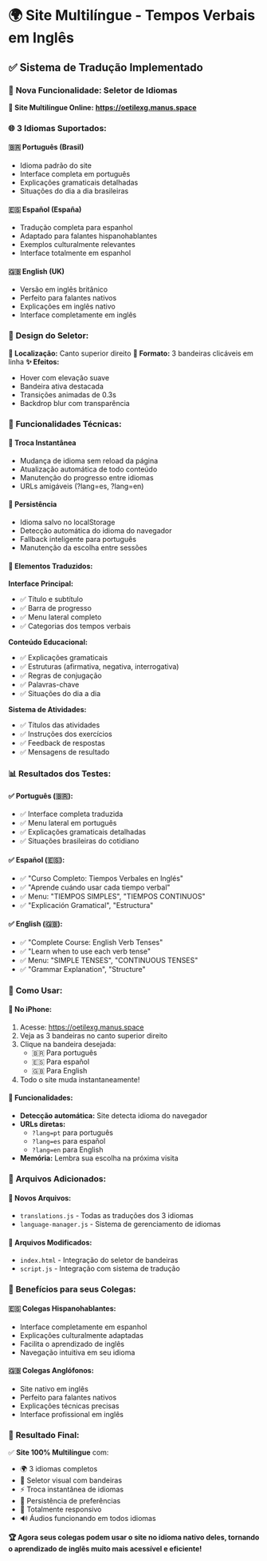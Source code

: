 # 🌍 Site Multilíngue - Tempos Verbais em Inglês

## ✅ Sistema de Tradução Implementado

### 🎯 **Nova Funcionalidade: Seletor de Idiomas**

**🔗 Site Multilíngue Online:**
**https://oetilexg.manus.space**

### 🌐 **3 Idiomas Suportados:**

#### 🇧🇷 **Português (Brasil)**
- Idioma padrão do site
- Interface completa em português
- Explicações gramaticais detalhadas
- Situações do dia a dia brasileiras

#### 🇪🇸 **Español (España)**  
- Tradução completa para espanhol
- Adaptado para falantes hispanohablantes
- Exemplos culturalmente relevantes
- Interface totalmente em espanhol

#### 🇬🇧 **English (UK)**
- Versão em inglês britânico
- Perfeito para falantes nativos
- Explicações em inglês nativo
- Interface completamente em inglês

### 🎨 **Design do Seletor:**

**📍 Localização:** Canto superior direito
**🎯 Formato:** 3 bandeiras clicáveis em linha
**✨ Efeitos:** 
- Hover com elevação suave
- Bandeira ativa destacada
- Transições animadas de 0.3s
- Backdrop blur com transparência

### 🔧 **Funcionalidades Técnicas:**

#### 🔄 **Troca Instantânea**
- Mudança de idioma sem reload da página
- Atualização automática de todo conteúdo
- Manutenção do progresso entre idiomas
- URLs amigáveis (?lang=es, ?lang=en)

#### 💾 **Persistência**
- Idioma salvo no localStorage
- Detecção automática do idioma do navegador
- Fallback inteligente para português
- Manutenção da escolha entre sessões

#### 🎯 **Elementos Traduzidos:**

**Interface Principal:**
- ✅ Título e subtítulo
- ✅ Barra de progresso
- ✅ Menu lateral completo
- ✅ Categorias dos tempos verbais

**Conteúdo Educacional:**
- ✅ Explicações gramaticais
- ✅ Estruturas (afirmativa, negativa, interrogativa)
- ✅ Regras de conjugação
- ✅ Palavras-chave
- ✅ Situações do dia a dia

**Sistema de Atividades:**
- ✅ Títulos das atividades
- ✅ Instruções dos exercícios
- ✅ Feedback de respostas
- ✅ Mensagens de resultado

### 📊 **Resultados dos Testes:**

#### ✅ **Português (🇧🇷):**
- ✅ Interface completa traduzida
- ✅ Menu lateral em português
- ✅ Explicações gramaticais detalhadas
- ✅ Situações brasileiras do cotidiano

#### ✅ **Español (🇪🇸):**
- ✅ "Curso Completo: Tiempos Verbales en Inglés"
- ✅ "Aprende cuándo usar cada tiempo verbal"
- ✅ Menu: "TIEMPOS SIMPLES", "TIEMPOS CONTINUOS"
- ✅ "Explicación Gramatical", "Estructura"

#### ✅ **English (🇬🇧):**
- ✅ "Complete Course: English Verb Tenses"
- ✅ "Learn when to use each verb tense"
- ✅ Menu: "SIMPLE TENSES", "CONTINUOUS TENSES"
- ✅ "Grammar Explanation", "Structure"

### 🚀 **Como Usar:**

#### 📱 **No iPhone:**
1. Acesse: https://oetilexg.manus.space
2. Veja as 3 bandeiras no canto superior direito
3. Clique na bandeira desejada:
   - 🇧🇷 Para português
   - 🇪🇸 Para español  
   - 🇬🇧 Para English
4. Todo o site muda instantaneamente!

#### 🔄 **Funcionalidades:**
- **Detecção automática:** Site detecta idioma do navegador
- **URLs diretas:** 
  - `?lang=pt` para português
  - `?lang=es` para español
  - `?lang=en` para English
- **Memória:** Lembra sua escolha na próxima visita

### 📁 **Arquivos Adicionados:**

#### 📄 **Novos Arquivos:**
- `translations.js` - Todas as traduções dos 3 idiomas
- `language-manager.js` - Sistema de gerenciamento de idiomas

#### 🔧 **Arquivos Modificados:**
- `index.html` - Integração do seletor de bandeiras
- `script.js` - Integração com sistema de tradução

### 🌟 **Benefícios para seus Colegas:**

#### 🇪🇸 **Colegas Hispanohablantes:**
- Interface completamente em espanhol
- Explicações culturalmente adaptadas
- Facilita o aprendizado de inglês
- Navegação intuitiva em seu idioma

#### 🇬🇧 **Colegas Anglófonos:**
- Site nativo em inglês
- Perfeito para falantes nativos
- Explicações técnicas precisas
- Interface profissional em inglês

### 🎯 **Resultado Final:**

✅ **Site 100% Multilíngue** com:
- 🌍 3 idiomas completos
- 🎨 Seletor visual com bandeiras
- ⚡ Troca instantânea de idiomas
- 💾 Persistência de preferências
- 📱 Totalmente responsivo
- 🔊 Áudios funcionando em todos idiomas

**🏆 Agora seus colegas podem usar o site no idioma nativo deles, tornando o aprendizado de inglês muito mais acessível e eficiente!**

